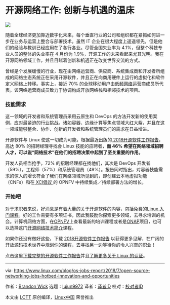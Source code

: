 开源网络工作: 创新与机遇的温床
======

![](https://www.linux.com/sites/lcom/files/styles/rendered_file/public/os-jobs-networking.jpg?itok=PgUzydn-)

随着全球经济更加靠近数字化未来，每个垂直行业的公司和组织都在紧抓如何进一步在业务与运营上整合与部署技术。虽然 IT 企业在很大程度上遥遥领先，但是他们的经验与教训已经应用在了各行各业。尽管全国失业率为 4.1%，但整个科技专业人员的整体的失业率在 4 月份为 1.9%，开源工作的未来看起来尤其光明。我在开源网络领域工作，并且目睹着创新和机遇正在改变世界交流的方式。

曾经是个发展缓慢的行业，现在由网络运营商、供应商、系统集成商和开发者所组成的网络生态系统正在采用开源软件，并且正在向商用硬件上运行的虚拟化和软件定义网络上转移。事实上，接近 70% 的全球移动用户由[低频网络][1]运营商成员所代表。该网络运营商成员致力于协调构成开放网络栈和相邻技术的项目。

### 技能需求

这一领域的开发者和系统管理员采用云原生和 DevOps 的方法开发新的使用案例，应对最紧迫的行业挑战。诸如容器、边缘计算等焦点领域大红大紫，并且在这一领域能够整合、协作、创新的开发者和系统管理员们的需求在日益增进。

开源软件与 Linux 使这一切成为可能，根据最近出版的[ 2018开源软件工作报告][2]，高达 80% 的招聘经理寻找会 Linux 技能的应聘者，**而 46% 希望在网络领域招聘人才，可以说“网络技术”在他们的招聘决策中起到了至关重要的作用。**

开发人员相当抢手，72% 的招聘经理都在找他们，其次是 DevOps 开发者（59%），工程师（57%）和系统管理员（49%）。报告同时指出，对容器技能需求的惊人的增长符合了我们在网络领域所见到的，即创建云本地虚拟功能（CNFs）和在[ XCI倡议 ][3]的 OPNFV 中持续集成／持续部署方法的增长。

### 开始吧

对于求职者来说，好消息是有着大量的关于开源软件的内容，包括免费的[Linux 入门课程][4]。好的工作需要有多项证书，因此我鼓励你探索更多领域，去寻求培训的机会。计算机网络方面，在[OPNFV][5]上查看最新的培训课程或者是[ONAP][6]项目，也可以选择这门[开源网络技术简介][7]课程。

如果你还没有做好这些，下载 [2018开源软件工作报告][2] 以获得更多见解，在广阔的开放源码技术世界中规划你的课程，去寻找另一边等待你的令人兴奋的职业！

点击这里[下载完整的开源软件工作报告][8]并且[了解更多关于 Linux 的认证][9]。

--------------------------------------------------------------------------------

via: https://www.linux.com/blog/os-jobs-report/2018/7/open-source-networking-jobs-hotbed-innovation-and-opportunities

作者：[Brandon Wick][a]
选题：[lujun9972](https://github.com/lujun9972)
译者：[译者ID](https://github.com/LuuMing)
校对：[校对者ID](https://github.com/校对者ID)

本文由 [LCTT](https://github.com/LCTT/TranslateProject) 原创编译，[Linux中国](https://linux.cn/) 荣誉推出

[a]:https://www.linux.com/users/brandon-wick
[1]:https://www.lfnetworking.org/
[2]:https://www.linuxfoundation.org/publications/2018/06/open-source-jobs-report-2018/
[3]:https://docs.opnfv.org/en/latest/submodules/releng-xci/docs/xci-overview.html
[4]:https://www.edx.org/course/introduction-linux-linuxfoundationx-lfs101x-1
[5]:https://training.linuxfoundation.org/training/opnfv-fundamentals/
[6]:https://training.linuxfoundation.org/training/onap-fundamentals/
[7]:https://www.edx.org/course/introduction-to-software-defined-networking-technologies
[8]:https://www.linuxfoundation.org/publications/open-source-jobs-report-2018/
[9]:https://training.linuxfoundation.org/certification
